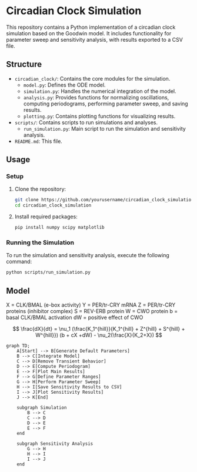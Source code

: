 # Circadian Clock Simulation

This repository contains a Python implementation of a circadian clock simulation based on the Goodwin model. It includes functionality for parameter sweep and sensitivity analysis, with results exported to a CSV file.

## Structure

- `circadian_clock/`: Contains the core modules for the simulation.
  - `model.py`: Defines the ODE model.
  - `simulation.py`: Handles the numerical integration of the model.
  - `analysis.py`: Provides functions for normalizing oscillations, computing periodograms, performing parameter sweep, and saving results.
  - `plotting.py`: Contains plotting functions for visualizing results.
- `scripts/`: Contains scripts to run simulations and analyses.
  - `run_simulation.py`: Main script to run the simulation and sensitivity analysis.
- `README.md`: This file.

## Usage

### Setup

1. Clone the repository:

    ```bash
    git clone https://github.com/yourusername/circadian_clock_simulation.git
    cd circadian_clock_simulation
    ```

2. Install required packages:

    ```bash
    pip install numpy scipy matplotlib
    ```

### Running the Simulation

To run the simulation and sensitivity analysis, execute the following command:

```bash
python scripts/run_simulation.py
```

## Model
X = CLK/BMAL (e-box activity)
Y = PER/tr-CRY mRNA
Z = PER/tr-CRY proteins (inhibitor complex)
S = REV-ERB protein
W = CWO protein
b = basal CLK/BMAL activation
dW = positive effect of CWO

$$
\frac{dX}{dt} = \nu_1 (\frac{K_1^{hill}}{K_1^{hill} + Z^{hill} + S^{hill} + W^{hill}}) (b + cX +dW) - \nu_2(\frac{X}{K_2+X})
$$



```mermaid
graph TD;
    A[Start] --> B[Generate Default Parameters]
    B --> C[Integrate Model]
    C --> D[Remove Transient Behavior]
    D --> E[Compute Periodogram]
    E --> F[Plot Main Results]
    F --> G[Define Parameter Ranges]
    G --> H[Perform Parameter Sweep]
    H --> I[Save Sensitivity Results to CSV]
    I --> J[Plot Sensitivity Results]
    J --> K[End]

    subgraph Simulation
        B --> C
        C --> D
        D --> E
        E --> F
    end

    subgraph Sensitivity Analysis
        G --> H
        H --> I
        I --> J
    end
```


